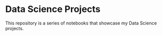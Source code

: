 # Data Science Projects
This repository is a series of notebooks that showcase my Data Science projects. 
